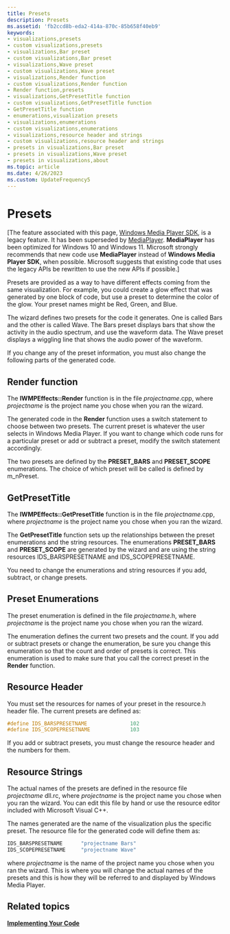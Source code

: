 ```yaml
---
title: Presets
description: Presets
ms.assetid: 'fb2ccd8b-eda2-414a-870c-85b658f40eb9'
keywords:
- visualizations,presets
- custom visualizations,presets
- visualizations,Bar preset
- custom visualizations,Bar preset
- visualizations,Wave preset
- custom visualizations,Wave preset
- visualizations,Render function
- custom visualizations,Render function
- Render function,presets
- visualizations,GetPresetTitle function
- custom visualizations,GetPresetTitle function
- GetPresetTitle function
- enumerations,visualization presets
- visualizations,enumerations
- custom visualizations,enumerations
- visualizations,resource header and strings
- custom visualizations,resource header and strings
- presets in visualizations,Bar preset
- presets in visualizations,Wave preset
- presets in visualizations,about
ms.topic: article
ms.date: 4/26/2023
ms.custom: UpdateFrequency5
---
```


# Presets

\[The feature associated with this page, [Windows Media Player SDK](/windows/win32/wmp/windows-media-player-sdk), is a legacy feature. It has been superseded by [MediaPlayer](/uwp/api/Windows.Media.Playback.MediaPlayer). **MediaPlayer** has been optimized for Windows 10 and Windows 11. Microsoft strongly recommends that new code use **MediaPlayer** instead of **Windows Media Player SDK**, when possible. Microsoft suggests that existing code that uses the legacy APIs be rewritten to use the new APIs if possible.\]

Presets are provided as a way to have different effects coming from the same visualization. For example, you could create a glow effect that was generated by one block of code, but use a preset to determine the color of the glow. Your preset names might be Red, Green, and Blue.

The wizard defines two presets for the code it generates. One is called Bars and the other is called Wave. The Bars preset displays bars that show the activity in the audio spectrum, and use the waveform data. The Wave preset displays a wiggling line that shows the audio power of the waveform.

If you change any of the preset information, you must also change the following parts of the generated code.

## Render function

The **IWMPEffects::Render** function is in the file *projectname*.cpp, where *projectname* is the project name you chose when you ran the wizard.

The generated code in the **Render** function uses a switch statement to choose between two presets. The current preset is whatever the user selects in Windows Media Player. If you want to change which code runs for a particular preset or add or subtract a preset, modify the switch statement accordingly.

The two presets are defined by the **PRESET\_BARS** and **PRESET\_SCOPE** enumerations. The choice of which preset will be called is defined by m\_nPreset.

## GetPresetTitle

The **IWMPEffects::GetPresetTitle** function is in the file *projectname*.cpp, where *projectname* is the project name you chose when you ran the wizard.

The **GetPresetTitle** function sets up the relationships between the preset enumerations and the string resources. The enumerations **PRESET\_BARS** and **PRESET\_SCOPE** are generated by the wizard and are using the string resources IDS\_BARSPRESETNAME and IDS\_SCOPEPRESETNAME.

You need to change the enumerations and string resources if you add, subtract, or change presets.

## Preset Enumerations

The preset enumeration is defined in the file *projectname*.h, where *projectname* is the project name you chose when you ran the wizard.

The enumeration defines the current two presets and the count. If you add or subtract presets or change the enumeration, be sure you change this enumeration so that the count and order of presets is correct. This enumeration is used to make sure that you call the correct preset in the **Render** function.

## Resource Header

You must set the resources for names of your preset in the resource.h header file. The current presets are defined as:


```C++
#define IDS_BARSPRESETNAME              102
#define IDS_SCOPEPRESETNAME             103
```



If you add or subtract presets, you must change the resource header and the numbers for them.

## Resource Strings

The actual names of the presets are defined in the resource file *projectname* dll.rc, where *projectname* is the project name you chose when you ran the wizard. You can edit this file by hand or use the resource editor included with Microsoft Visual C++.

The names generated are the name of the visualization plus the specific preset. The resource file for the generated code will define them as:


```C++
IDS_BARSPRESETNAME      "projectname Bars"
IDS_SCOPEPRESETNAME     "projectname Wave"
```



where *projectname* is the name of the project name you chose when you ran the wizard. This is where you will change the actual names of the presets and this is how they will be referred to and displayed by Windows Media Player.

## Related topics

<dl> <dt>

[**Implementing Your Code**](implementing-your-code.md)
</dt> </dl>

 

 





